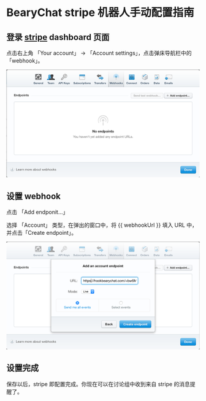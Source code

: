 # BearyChat stripe 机器人手动配置指南

## 登录 [stripe](https://dashboard.stripe.com/login) dashboard 页面

点击右上角 「Your account」 -> 「Account settings」，点击弹床导航栏中的 「webhook」。

![](/tutorials/image/stripe_webhook.png)

## 设置 webhook

点击 「Add endponit...」

选择 「Account」 类型，在弹出的窗口中，将 {{ webhookUrl }} 填入 URL 中，并点击「Create endpoint」。

![](/tutorials/image/stripe_add_url.png)

## 设置完成

保存以后，stripe 即配置完成。你现在可以在讨论组中收到来自 stripe 的消息提醒了。
